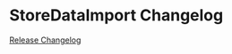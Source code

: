 # StoreDataImport Changelog

[Release Changelog](https://github.com/spryker/store-data-import/releases)
